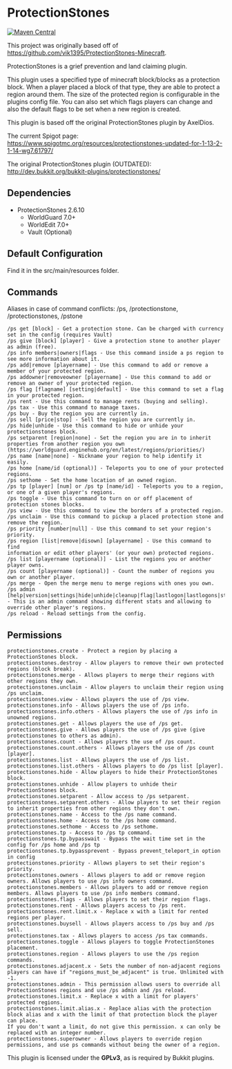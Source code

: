 # ProtectionStones
[![Maven Central](https://img.shields.io/maven-central/v/dev.espi/protectionstones.svg?label=Maven%20Central)](https://search.maven.org/search?q=g:%22dev.espi%22%20AND%20a:%22protectionstones%22)

This project was originally based off of https://github.com/vik1395/ProtectionStones-Minecraft.

ProtectionStones is a grief prevention and land claiming plugin.

This plugin uses a specified type of minecraft block/blocks as a protection block. When a player placed a block of that type, they are able to protect a region around them. The size of the protected region is configurable in the plugins config file. You can also set which flags players can change and also the default flags to be set when a new region is created.

This plugin is based off the original ProtectionStones plugin by AxelDios.

The current Spigot page: https://www.spigotmc.org/resources/protectionstones-updated-for-1-13-2-1-14-wg7.61797/

The original ProtectionStones plugin (OUTDATED): http://dev.bukkit.org/bukkit-plugins/protectionstones/

## Dependencies
* ProtectionStones 2.6.10
  * WorldGuard 7.0+
  * WorldEdit 7.0+
  * Vault (Optional)
  
## Default Configuration
Find it in the src/main/resources folder.

## Commands
Aliases in case of command conflicts: /ps, /protectionstone, /protectionstones, /pstone

    /ps get [block] - Get a protection stone. Can be charged with currency set in the config (requires Vault)
    /ps give [block] [player] - Give a protection stone to another player as admin (free).
    /ps info members|owners|flags - Use this command inside a ps region to see more information about it.
    /ps add|remove [playername] - Use this command to add or remove a member of your protected region.
    /ps addowner|removeowner [playername] - Use this command to add or remove an owner of your protected region.
    /ps flag [flagname] [setting|default] - Use this command to set a flag in your protected region.
    /ps rent - Use this command to manage rents (buying and selling).
    /ps tax - Use this command to manage taxes.
    /ps buy - Buy the region you are currently in.
    /ps sell [price|stop] - Sell the region you are currently in.
    /ps hide|unhide - Use this command to hide or unhide your protectionstones block.
    /ps setparent [region|none] - Set the region you are in to inherit properties from another region you own (https://worldguard.enginehub.org/en/latest/regions/priorities/)
    /ps name [name|none] - Nickname your region to help identify it easily.
    /ps home [name/id (optional)] - Teleports you to one of your protected regions.
    /ps sethome - Set the home location of an owned region.
    /ps tp [player] [num] or /ps tp [name/id] - Teleports you to a region, or one of a given player's regions.
    /ps toggle - Use this command to turn on or off placement of protection stones blocks.
    /ps view - Use this command to view the borders of a protected region.
    /ps unclaim - Use this command to pickup a placed protection stone and remove the region.
    /ps priority [number|null] - Use this command to set your region's priority.
    /ps region [list|remove|disown] [playername] - Use this command to find
    information or edit other players' (or your own) protected regions.
    /ps list [playername (optional)] - List the regions you or another player owns.
    /ps count [playername (optional)] - Count the number of regions you own or another player.
    /ps merge - Open the merge menu to merge regions with ones you own.
    /ps admin [help|version|settings|hide|unhide|cleanup|flag|lastlogon|lastlogons|stats|forcemerge|recreate|changeblock|fixregions] - This is an admin command showing different stats and allowing to override other player's regions.
    /ps reload - Reload settings from the config.

## Permissions

    protectionstones.create - Protect a region by placing a ProtectionStones block.
    protectionstones.destroy - Allow players to remove their own protected regions (block break).
    protectionstones.merge - Allows players to merge their regions with other regions they own.
    protectionstones.unclaim - Allow players to unclaim their region using /ps unclaim.
    protectionstones.view - Allows players the use of /ps view.
    protectionstones.info - Allows players the use of /ps info.
    protectionstones.info.others - Allows players the use of /ps info in unowned regions.
    protectionstones.get - Allows players the use of /ps get.
    protectionstones.give - Allows players the use of /ps give (give protectionstones to others as admin).
    protectionstones.count - Allows players the use of /ps count.
    protectionstones.count.others - Allows players the use of /ps count [player].
    protectionstones.list - Allows players the use of /ps list.
    protectionstones.list.others - Allows players to do /ps list [player].
    protectionstones.hide - Allow players to hide their ProtectionStones block.
    protectionstones.unhide - Allow players to unhide their ProtectionStones block.
    protectionstones.setparent - Allow access to /ps setparent.
    protectionstones.setparent.others - Allow players to set their region to inherit properties from other regions they don't own.
    protectionstones.name - Access to the /ps name command.
    protectionstones.home - Access to the /ps home command.
    protectionstones.sethome - Access to /ps sethome.
    protectionstones.tp - Access to /ps tp command.
    protectionstones.tp.bypasswait - Bypass the wait time set in the config for /ps home and /ps tp
    protectionstones.tp.bypassprevent - Bypass prevent_teleport_in option in config
    protectionstones.priority - Allows players to set their region's priority.
    protectionstones.owners - Allows players to add or remove region owners. Allows players to use /ps info owners command.
    protectionstones.members - Allows players to add or remove region members. Allows players to use /ps info members command.
    protectionstones.flags - Allows players to set their region flags.
    protectionstones.rent - Allows players access to /ps rent.
    protectionstones.rent.limit.x - Replace x with a limit for rented regions per player.
    protectionstones.buysell - Allows players access to /ps buy and /ps sell.
    protectionstones.tax - Allows players to access /ps tax commands.
    protectionstones.toggle - Allows players to toggle ProtectionStones placement.
    protectionstones.region - Allows players to use the /ps region commands.
    protectionstones.adjacent.x - Sets the number of non-adjacent regions players can have if "regions_must_be_adjacent" is true. Unlimited with -1.
    protectionstones.admin - This permission allows users to override all ProtectionStones regions and use /ps admin and /ps reload.
    protectionstones.limit.x - Replace x with a limit for players' protected regions.
    protectionstones.limit.alias.x - Replace alias with the protection block alias and x with the limit of that protection block the player can place.
    If you don't want a limit, do not give this permission. x can only be replaced with an integer number.
    protectionstones.superowner - Allows players to override region permissions, and use ps commands without being the owner of a region.

This plugin is licensed under the **GPLv3**, as is required by Bukkit plugins.
